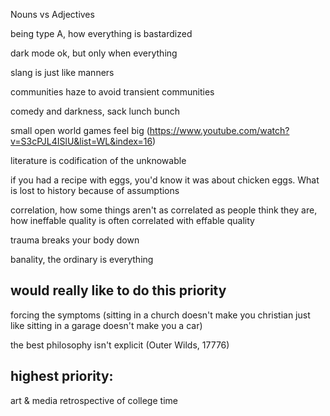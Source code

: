 Nouns vs Adjectives

being type A, how everything is bastardized

dark mode ok, but only when everything

slang is just like manners

communities haze to avoid transient communities

comedy and darkness, sack lunch bunch

small open world games feel big
(https://www.youtube.com/watch?v=S3cPJL4ISlU&list=WL&index=16)

literature is codification of the unknowable

if you had a recipe with eggs, you'd know it was about chicken eggs. What is lost to history because of assumptions

correlation, how some things aren't as correlated as people think they are, how ineffable quality is often correlated with effable quality

trauma breaks your body down

banality, the ordinary is everything

would really like to do this priority
-------------------------------------

forcing the symptoms (sitting in a church doesn't make you christian just like sitting in a garage doesn't make you a car)

the best philosophy isn't explicit (Outer Wilds, 17776)

highest priority:
-----------------

art & media
retrospective of college
time
